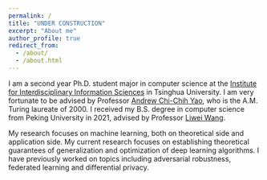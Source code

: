 ```yaml
---
permalink: /
title: "UNDER CONSTRUCTION"
excerpt: "About me"
author_profile: true
redirect_from:
  - /about/
  - /about.html
---
```


I am a second year Ph.D. student major in computer science at
the [Institute for Interdisciplinary Information Sciences](https://iiis.tsinghua.edu.cn/en/)
in Tsinghua University.
I am very fortunate to be advised by Professor [Andrew Chi-Chih Yao](https://iiis.tsinghua.edu.cn/en/yao/), who is the
A.M. Turing laureate of 2000. I received my B.S. degree in computer science from Peking University in 2021, advised by
Professor [Liwei Wang](http://www.liweiwang-pku.com).

My research focuses on machine learning, both on theoretical side and application side. My current research
focuses on establishing theoretical guarantees of generalization and optimization of deep learning algorithms.
I have previously worked on topics including adversarial robustness, federated learning and differential
privacy.

[//]: # (======)
